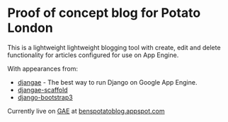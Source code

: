 
# Proof of concept blog for Potato London

This is a lightweight lightweight blogging tool with create, edit and delete functionality for articles configured for use on App Engine.

With appearances from:
* [djangae](https://github.com/potatolondon/djangae) -  The best way to run Django on Google App Engine.
* [djangae-scaffold](https://github.com/potatolondon/djangae-scaffold)
* [django-bootstrap3](https://github.com/dyve/django-bootstrap3)

Currently live on [GAE](https://appengine.google.com) at [benspotatoblog.appspot.com](http://benspotatoblog.appspot.com)

